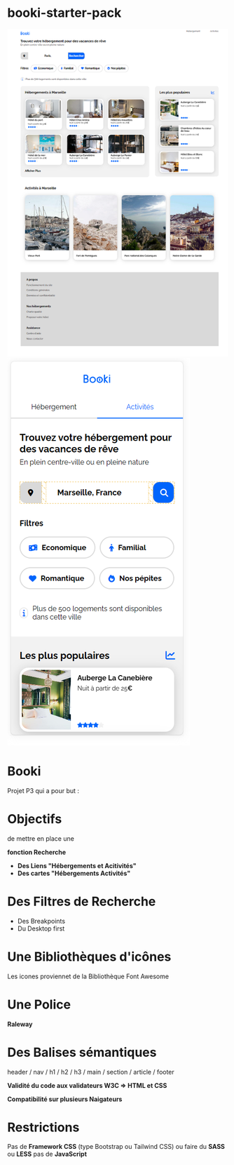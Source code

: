 # booki-starter-pack

![screenshot du site](./images/Desktop.png)
![screenshot du site](./images/Mobile.png)

# Booki

Projet P3 qui a pour but :

# Objectifs

de mettre en place une

**fonction Recherche**

- **Des Liens "Hébergements et Acitivités"**
- **Des cartes "Hébergements Activités"**

# Des Filtres de Recherche

- Des Breakpoints
- Du Desktop first
  
# Une Bibliothèques d'icônes

Les icones proviennet de la Bibliothèque Font Awesome

# Une Police

 **Raleway**

# Des Balises sémantiques

header / nav / h1 / h2 / h3 / main / section / article / footer

**Validité du code aux validateurs W3C => HTML et CSS**

**Compatibilité sur plusieurs Naigateurs**

# Restrictions

Pas de **Framework CSS** (type Bootstrap ou Tailwind CSS) ou faire du **SASS** ou **LESS**
pas de **JavaScript**
